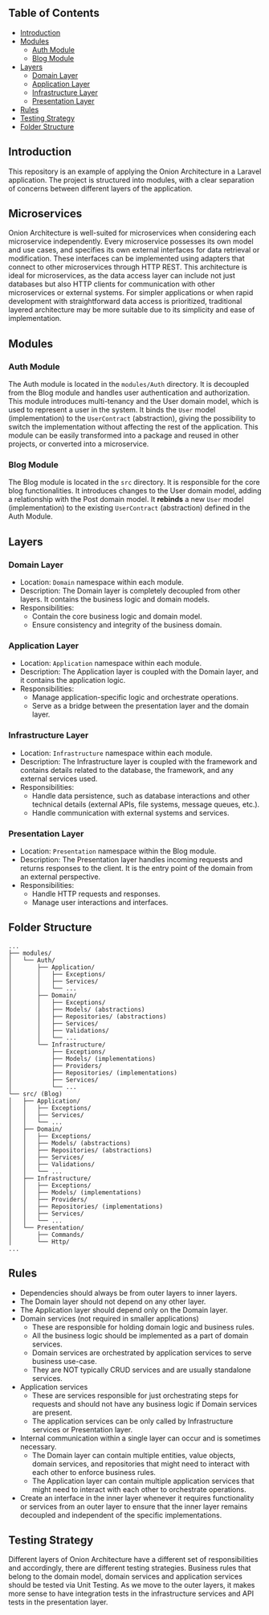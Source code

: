 ## Table of Contents
- [Introduction](#introduction)
- [Modules](#modules)
    - [Auth Module](#auth-module)
    - [Blog Module](#blog-module)
- [Layers](#layers)
    - [Domain Layer](#domain-layer)
    - [Application Layer](#application-layer)
    - [Infrastructure Layer](#infrastructure-layer)
    - [Presentation Layer](#presentation-layer)
- [Rules](#rules)
- [Testing Strategy](#testing-strategy)
- [Folder Structure](#folder-structure)

## Introduction
This repository is an example of applying the Onion Architecture in a Laravel application.
The project is structured into modules, with a clear separation of concerns between different layers of the application.

## Microservices
Onion Architecture is well-suited for microservices when considering each microservice independently.
Every microservice possesses its own model and use cases, and specifies its own external interfaces for data retrieval or modification.
These interfaces can be implemented using adapters that connect to other microservices through HTTP REST.
This architecture is ideal for microservices, as the data access layer can include not just databases but also HTTP clients for communication with other microservices or external systems.
For simpler applications or when rapid development with straightforward data access is prioritized, traditional layered architecture may be more suitable due to its simplicity and ease of implementation.

## Modules
### Auth Module
The Auth module is located in the `modules/Auth` directory. It is decoupled from the Blog module and handles user authentication and authorization.
This module introduces multi-tenancy and the User domain model, which is used to represent a user in the system.
It binds the `User` model (implementation) to the `UserContract` (abstraction), giving the possibility to switch the implementation without affecting the rest of the application.
This module can be easily transformed into a package and reused in other projects, or converted into a microservice.

### Blog Module
The Blog module is located in the `src` directory. It is responsible for the core blog functionalities.
It introduces changes to the User domain model, adding a relationship with the Post domain model.
It **rebinds** a new `User` model (implementation) to the existing `UserContract` (abstraction) defined in the Auth Module.

## Layers
### Domain Layer
- Location: `Domain` namespace within each module.
- Description: The Domain layer is completely decoupled from other layers. It contains the business logic and domain models.
- Responsibilities:
  - Contain the core business logic and domain model.
  - Ensure consistency and integrity of the business domain.
### Application Layer
- Location: `Application` namespace within each module.
- Description: The Application layer is coupled with the Domain layer, and it contains the application logic.
- Responsibilities:
  - Manage application-specific logic and orchestrate operations.
  - Serve as a bridge between the presentation layer and the domain layer.
### Infrastructure Layer
- Location: `Infrastructure` namespace within each module.
- Description: The Infrastructure layer is coupled with the framework and contains details related to the database, the framework, and any external services used.
- Responsibilities:
  - Handle data persistence, such as database interactions and other technical details (external APIs, file systems, message queues, etc.).
  - Handle communication with external systems and services.
### Presentation Layer
- Location: `Presentation` namespace within the Blog module.
- Description: The Presentation layer handles incoming requests and returns responses to the client. It is the entry point of the domain from an external perspective.
- Responsibilities:
  - Handle HTTP requests and responses.
  - Manage user interactions and interfaces.

## Folder Structure
````
...
├── modules/
│   └── Auth/
│       ├── Application/
│       │   ├── Exceptions/
│       │   ├── Services/
│       │   └── ...
│       ├── Domain/
│       │   ├── Exceptions/
│       │   ├── Models/ (abstractions)
│       │   ├── Repositories/ (abstractions)
│       │   ├── Services/
│       │   ├── Validations/
│       │   └── ...
│       └── Infrastructure/
│           ├── Exceptions/
│           ├── Models/ (implementations)
│           ├── Providers/
│           ├── Repositories/ (implementations)
│           ├── Services/
│           └── ...
└── src/ (Blog)
│   ├── Application/
│   │   ├── Exceptions/
│   │   ├── Services/
│   │   └── ...
│   ├── Domain/
│   │   ├── Exceptions/
│   │   ├── Models/ (abstractions)
│   │   ├── Repositories/ (abstractions)
│   │   ├── Services/
│   │   ├── Validations/
│   │   └── ...
│   ├── Infrastructure/
│   │   ├── Exceptions/
│   │   ├── Models/ (implementations)
│   │   ├── Providers/
│   │   ├── Repositories/ (implementations)
│   │   ├── Services/
│   │   └── ...
│   └── Presentation/
│       ├── Commands/
│       └── Http/
...
````

## Rules
- Dependencies should always be from outer layers to inner layers.
- The Domain layer should not depend on any other layer.
- The Application layer should depend only on the Domain layer.
- Domain services (not required in smaller applications)
  - These are responsible for holding domain logic and business rules.
  - All the business logic should be implemented as a part of domain services.
  - Domain services are orchestrated by application services to serve business use-case.
  - They are NOT typically CRUD services and are usually standalone services.
- Application services
  - These are services responsible for just orchestrating steps for requests and should not have any business logic if Domain services are present.
  - The application services can be only called by Infrastructure services or Presentation layer.
- Internal communication within a single layer can occur and is sometimes necessary.
  - The Domain layer can contain multiple entities, value objects, domain services, and repositories that might need to interact with each other to enforce business rules.
  - The Application layer can contain multiple application services that might need to interact with each other to orchestrate operations.
- Create an interface in the inner layer whenever it requires functionality or services from an outer layer to ensure that the inner layer remains decoupled and independent of the specific implementations.

## Testing Strategy
Different layers of Onion Architecture have a different set of responsibilities and accordingly, there are different testing strategies.
Business rules that belong to the domain model, domain services and application services should be tested via Unit Testing.
As we move to the outer layers, it makes more sense to have integration tests in the infrastructure services and API tests in the presentation layer.
